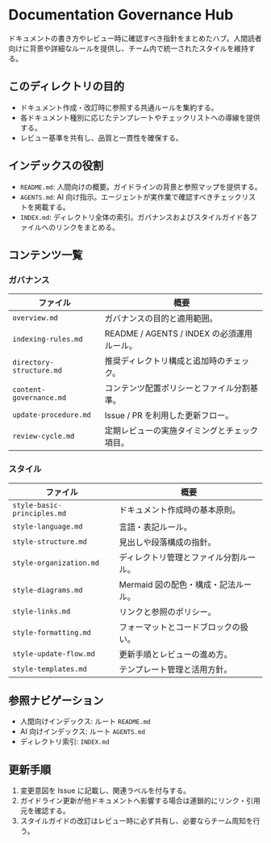 # Documentation Governance Hub

ドキュメントの書き方やレビュー時に確認すべき指針をまとめたハブ。人間読者向けに背景や詳細なルールを提供し、チーム内で統一されたスタイルを維持する。

## このディレクトリの目的
- ドキュメント作成・改訂時に参照する共通ルールを集約する。
- 各ドキュメント種別に応じたテンプレートやチェックリストへの導線を提供する。
- レビュー基準を共有し、品質と一貫性を確保する。

## インデックスの役割
- `README.md`: 人間向けの概要。ガイドラインの背景と参照マップを提供する。
- `AGENTS.md`: AI 向け指示。エージェントが実作業で確認すべきチェックリストを掲載する。
- `INDEX.md`: ディレクトリ全体の索引。ガバナンスおよびスタイルガイド各ファイルへのリンクをまとめる。

## コンテンツ一覧

### ガバナンス
| ファイル | 概要 |
|----------|------|
| `overview.md` | ガバナンスの目的と適用範囲。 |
| `indexing-rules.md` | README / AGENTS / INDEX の必須運用ルール。 |
| `directory-structure.md` | 推奨ディレクトリ構成と追加時のチェック。 |
| `content-governance.md` | コンテンツ配置ポリシーとファイル分割基準。 |
| `update-procedure.md` | Issue / PR を利用した更新フロー。 |
| `review-cycle.md` | 定期レビューの実施タイミングとチェック項目。 |

### スタイル
| ファイル | 概要 |
|----------|------|
| `style-basic-principles.md` | ドキュメント作成時の基本原則。 |
| `style-language.md` | 言語・表記ルール。 |
| `style-structure.md` | 見出しや段落構成の指針。 |
| `style-organization.md` | ディレクトリ管理とファイル分割ルール。 |
| `style-diagrams.md` | Mermaid 図の配色・構成・記法ルール。 |
| `style-links.md` | リンクと参照のポリシー。 |
| `style-formatting.md` | フォーマットとコードブロックの扱い。 |
| `style-update-flow.md` | 更新手順とレビューの進め方。 |
| `style-templates.md` | テンプレート管理と活用方針。 |

## 参照ナビゲーション
- 人間向けインデックス: ルート `README.md`
- AI 向けインデックス: ルート `AGENTS.md`
- ディレクトリ索引: `INDEX.md`

## 更新手順
1. 変更意図を Issue に記載し、関連ラベルを付与する。
2. ガイドライン更新が他ドキュメントへ影響する場合は連鎖的にリンク・引用元を確認する。
3. スタイルガイドの改訂はレビュー時に必ず共有し、必要ならチーム周知を行う。
